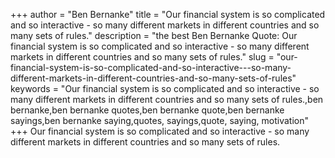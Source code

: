 +++
author = "Ben Bernanke"
title = "Our financial system is so complicated and so interactive - so many different markets in different countries and so many sets of rules."
description = "the best Ben Bernanke Quote: Our financial system is so complicated and so interactive - so many different markets in different countries and so many sets of rules."
slug = "our-financial-system-is-so-complicated-and-so-interactive---so-many-different-markets-in-different-countries-and-so-many-sets-of-rules"
keywords = "Our financial system is so complicated and so interactive - so many different markets in different countries and so many sets of rules.,ben bernanke,ben bernanke quotes,ben bernanke quote,ben bernanke sayings,ben bernanke saying,quotes, sayings,quote, saying, motivation"
+++
Our financial system is so complicated and so interactive - so many different markets in different countries and so many sets of rules.
